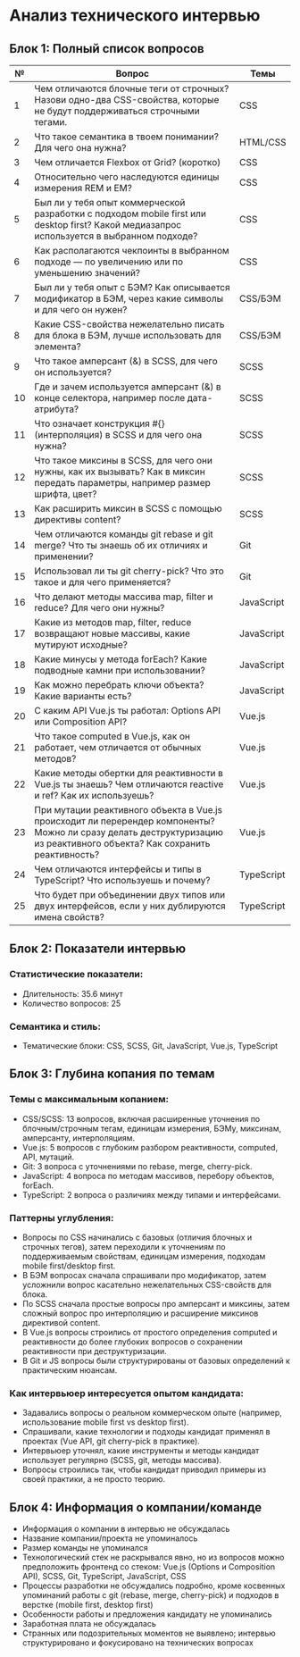 # Анализ технического интервью

## Блок 1: Полный список вопросов

| №  | Вопрос                                                                                                                               | Темы       |
|-----|--------------------------------------------------------------------------------------------------------------------------------------|------------|
| 1   | Чем отличаются блочные теги от строчных? Назови одно-два CSS-свойства, которые не будут поддерживаться строчными тегами.              | CSS        |
| 2   | Что такое семантика в твоем понимании? Для чего она нужна?                                                                            | HTML/CSS   |
| 3   | Чем отличается Flexbox от Grid? (коротко)                                                                                            | CSS        |
| 4   | Относительно чего наследуются единицы измерения REM и EM?                                                                            | CSS        |
| 5   | Был ли у тебя опыт коммерческой разработки с подходом mobile first или desktop first? Какой медиазапрос используется в выбранном подходе? | CSS        |
| 6   | Как располагаются чекпоинты в выбранном подходе — по увеличению или по уменьшению значений?                                          | CSS        |
| 7   | Был ли у тебя опыт с БЭМ? Как описывается модификатор в БЭМ, через какие символы и для чего он нужен?                               | CSS/БЭМ    |
| 8   | Какие CSS-свойства нежелательно писать для блока в БЭМ, лучше использовать для элемента?                                               | CSS/БЭМ    |
| 9   | Что такое амперсант (&) в SCSS, для чего он используется?                                                                             | SCSS       |
| 10  | Где и зачем используется амперсант (&) в конце селектора, например после дата-атрибута?                                               | SCSS       |
| 11  | Что означает конструкция #{} (интерполяция) в SCSS и для чего она нужна?                                                              | SCSS       |
| 12  | Что такое миксины в SCSS, для чего они нужны, как их вызывать? Как в миксин передать параметры, например размер шрифта, цвет?         | SCSS       |
| 13  | Как расширить миксин в SCSS с помощью директивы content?                                                                              | SCSS       |
| 14  | Чем отличаются команды git rebase и git merge? Что ты знаешь об их отличиях и применении?                                             | Git        |
| 15  | Использовал ли ты git cherry-pick? Что это такое и для чего применяется?                                                              | Git        |
| 16  | Что делают методы массива map, filter и reduce? Для чего они нужны?                                                                   | JavaScript |
| 17  | Какие из методов map, filter, reduce возвращают новые массивы, какие мутируют исходные?                                               | JavaScript |
| 18  | Какие минусы у метода forEach? Какие подводные камни при использовании?                                                               | JavaScript |
| 19  | Как можно перебрать ключи объекта? Какие варианты есть?                                                                               | JavaScript |
| 20  | С каким API Vue.js ты работал: Options API или Composition API?                                                                       | Vue.js     |
| 21  | Что такое computed в Vue.js, как он работает, чем отличается от обычных методов?                                                      | Vue.js     |
| 22  | Какие методы обертки для реактивности в Vue.js ты знаешь? Чем отличаются reactive и ref? Как их используешь?                         | Vue.js     |
| 23  | При мутации реактивного объекта в Vue.js происходит ли перерендер компоненты? Можно ли сразу делать деструктуризацию из реактивного объекта? Как сохранить реактивность? | Vue.js     |
| 24  | Чем отличаются интерфейсы и типы в TypeScript? Что используешь и почему?                                                              | TypeScript |
| 25  | Что будет при объединении двух типов или двух интерфейсов, если у них дублируются имена свойств?                                       | TypeScript |


## Блок 2: Показатели интервью

### Статистические показатели:
- Длительность: 35.6 минут
- Количество вопросов: 25

### Семантика и стиль:
- Тематические блоки: CSS, SCSS, Git, JavaScript, Vue.js, TypeScript

## Блок 3: Глубина копания по темам

### Темы с максимальным копанием:
- CSS/SCSS: 13 вопросов, включая расширенные уточнения по блочным/строчным тегам, единицам измерения, БЭМу, миксинам, амперсанту, интерполяциям.
- Vue.js: 5 вопросов с глубоким разбором реактивности, computed, API, мутаций.
- Git: 3 вопроса с уточнениями по rebase, merge, cherry-pick.
- JavaScript: 4 вопроса по методам массивов, перебору объектов, forEach.
- TypeScript: 2 вопроса о различиях между типами и интерфейсами.

### Паттерны углубления:
- Вопросы по CSS начинались с базовых (отличия блочных и строчных тегов), затем переходили к уточнениям по поддерживаемым свойствам, единицам измерения, подходам mobile first/desktop first.
- В БЭМ вопросах сначала спрашивали про модификатор, затем усложнили вопрос касательно нежелательных CSS-свойств для блока.
- По SCSS сначала простые вопросы про амперсант и миксины, затем сложный вопрос про интерполяцию и расширение миксинов директивой content.
- В Vue.js вопросы строились от простого определения computed и реактивности до более глубоких вопросов о сохранении реактивности при деструктуризации.
- В Git и JS вопросы были структурированы от базовых определений к практическим нюансам.

### Как интервьюер интересуется опытом кандидата:
- Задавались вопросы о реальном коммерческом опыте (например, использование mobile first vs desktop first).
- Спрашивали, какие технологии и подходы кандидат применял в проектах (Vue API, git cherry-pick в практике).
- Интервьюер уточнял, какие инструменты и методы кандидат использует регулярно (SCSS, git, методы массива).
- Вопросы строились так, чтобы кандидат приводил примеры из своей практики, а не просто теорию.

## Блок 4: Информация о компании/команде

- Информация о компании в интервью не обсуждалась
- Название компании/проекта не упоминалось
- Размер команды не упоминался
- Технологический стек не раскрывался явно, но из вопросов можно предположить фронтенд со стеком: Vue.js (Options и Composition API), SCSS, Git, TypeScript, JavaScript, CSS
- Процессы разработки не обсуждались подробно, кроме косвенных упоминаний работы с git (rebase, merge, cherry-pick) и подходов в верстке (mobile first, desktop first)
- Особенности работы и предложения кандидату не упоминались
- Заработная плата не обсуждалась
- Странных или подозрительных моментов не выявлено; интервью структурировано и фокусировано на технических вопросах